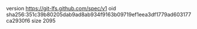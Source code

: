 version https://git-lfs.github.com/spec/v1
oid sha256:351c39b80205dab9ad8ab934f9163b09719ef1eea3df1779ad603177ca2930f6
size 2095
